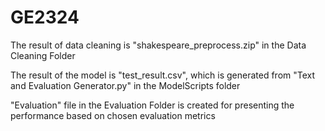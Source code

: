 # GE2324

The result of data cleaning is "shakespeare_preprocess.zip" in the Data Cleaning Folder

The result of the model is "test_result.csv", which is generated from "Text and Evaluation Generator.py" in the ModelScripts folder

"Evaluation" file in the Evaluation Folder is created for presenting the performance based on chosen evaluation metrics
